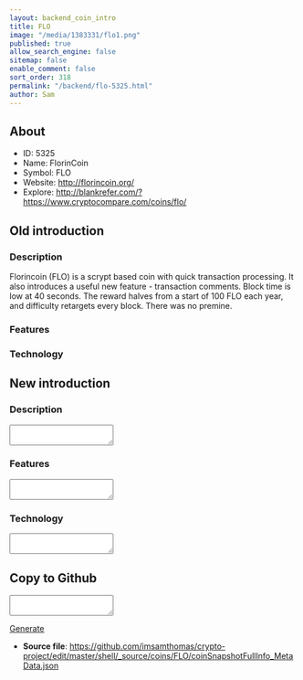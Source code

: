 ```yaml
---
layout: backend_coin_intro
title: FLO
image: "/media/1383331/flo1.png"
published: true
allow_search_engine: false
sitemap: false
enable_comment: false
sort_order: 318
permalink: "/backend/flo-5325.html"
author: Sam
---
```


## About

- ID: 5325
- Name: FlorinCoin
- Symbol: FLO
- Website: http://florincoin.org/
- Explore: http://blankrefer.com/?https://www.cryptocompare.com/coins/flo/


## Old introduction

### Description

<p>Florincoin (FLO) is a scrypt based coin with quick transaction processing. It also introduces a useful new feature - transaction comments. Block time is low at 40 seconds. The reward halves from a start of 100 FLO each year, and difficulty retargets every block. There was no premine.</p>

### Features


### Technology




## New introduction


### Description
<textarea id="meta_description" name="description"></textarea>

### Features
<textarea id="meta_features" name="features"></textarea>

### Technology
<textarea id="meta_technology" name="technology"></textarea>


## Copy to Github

<textarea id="coinsnapshotfullinfo_metadata"></textarea>

<a href="#gen" onclick="generateMetaDatJson()">Generate</a>

- **Source file**: <a href="https://github.com/imsamthomas/crypto-project/edit/master/shell/_source/coins/FLO/coinSnapshotFullInfo_MetaData.json">https://github.com/imsamthomas/crypto-project/edit/master/shell/_source/coins/FLO/coinSnapshotFullInfo_MetaData.json</a>

